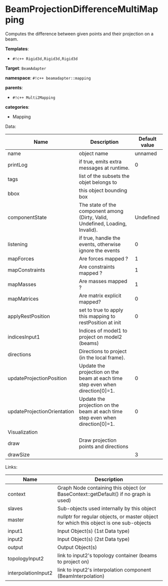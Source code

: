 # BeamProjectionDifferenceMultiMapping

Computes the difference between given points and their projection on a beam.


__Templates__:

- `#!c++ Rigid3d,Rigid3d,Rigid3d`

__Target__: `BeamAdapter`

__namespace__: `#!c++ beamadapter::mapping`

__parents__: 

- `#!c++ Multi2Mapping`

__categories__: 

- Mapping

Data: 

<table>
<thead>
    <tr>
        <th>Name</th>
        <th>Description</th>
        <th>Default value</th>
    </tr>
</thead>
<tbody>
	<tr>
		<td>name</td>
		<td>
object name
</td>
		<td>unnamed</td>
	</tr>
	<tr>
		<td>printLog</td>
		<td>
if true, emits extra messages at runtime.
</td>
		<td>0</td>
	</tr>
	<tr>
		<td>tags</td>
		<td>
list of the subsets the objet belongs to
</td>
		<td></td>
	</tr>
	<tr>
		<td>bbox</td>
		<td>
this object bounding box
</td>
		<td></td>
	</tr>
	<tr>
		<td>componentState</td>
		<td>
The state of the component among (Dirty, Valid, Undefined, Loading, Invalid).
</td>
		<td>Undefined</td>
	</tr>
	<tr>
		<td>listening</td>
		<td>
if true, handle the events, otherwise ignore the events
</td>
		<td>0</td>
	</tr>
	<tr>
		<td>mapForces</td>
		<td>
Are forces mapped ?
</td>
		<td>1</td>
	</tr>
	<tr>
		<td>mapConstraints</td>
		<td>
Are constraints mapped ?
</td>
		<td>1</td>
	</tr>
	<tr>
		<td>mapMasses</td>
		<td>
Are masses mapped ?
</td>
		<td>1</td>
	</tr>
	<tr>
		<td>mapMatrices</td>
		<td>
Are matrix explicit mapped?
</td>
		<td>0</td>
	</tr>
	<tr>
		<td>applyRestPosition</td>
		<td>
set to true to apply this mapping to restPosition at init
</td>
		<td>0</td>
	</tr>
	<tr>
		<td>indicesInput1</td>
		<td>
Indices of model1 to project on model2 (beams)
</td>
		<td></td>
	</tr>
	<tr>
		<td>directions</td>
		<td>
Directions to project (in the local frame).
</td>
		<td></td>
	</tr>
	<tr>
		<td>updateProjectionPosition</td>
		<td>
Update the projection on the beam at each time step even when direction[0]=1.
</td>
		<td>0</td>
	</tr>
	<tr>
		<td>updateProjectionOrientation</td>
		<td>
Update the projection on the beam at each time step even when direction[0]=1.
</td>
		<td>0</td>
	</tr>
	<tr>
		<td colspan="3">Visualization</td>
	</tr>
	<tr>
		<td>draw</td>
		<td>
Draw projection points and directions
</td>
		<td></td>
	</tr>
	<tr>
		<td>drawSize</td>
		<td>

</td>
		<td>3</td>
	</tr>

</tbody>
</table>

Links: 

| Name | Description |
| ---- | ----------- |
|context|Graph Node containing this object (or BaseContext::getDefault() if no graph is used)|
|slaves|Sub-objects used internally by this object|
|master|nullptr for regular objects, or master object for which this object is one sub-objects|
|input1|Input Object(s) (1st Data type)|
|input2|Input Object(s) (2st Data type)|
|output|Output Object(s)|
|topologyInput2|link to input2's topology container (beams to project on)|
|interpolationInput2|link to input2's interpolation component (BeamInterpolation)|



